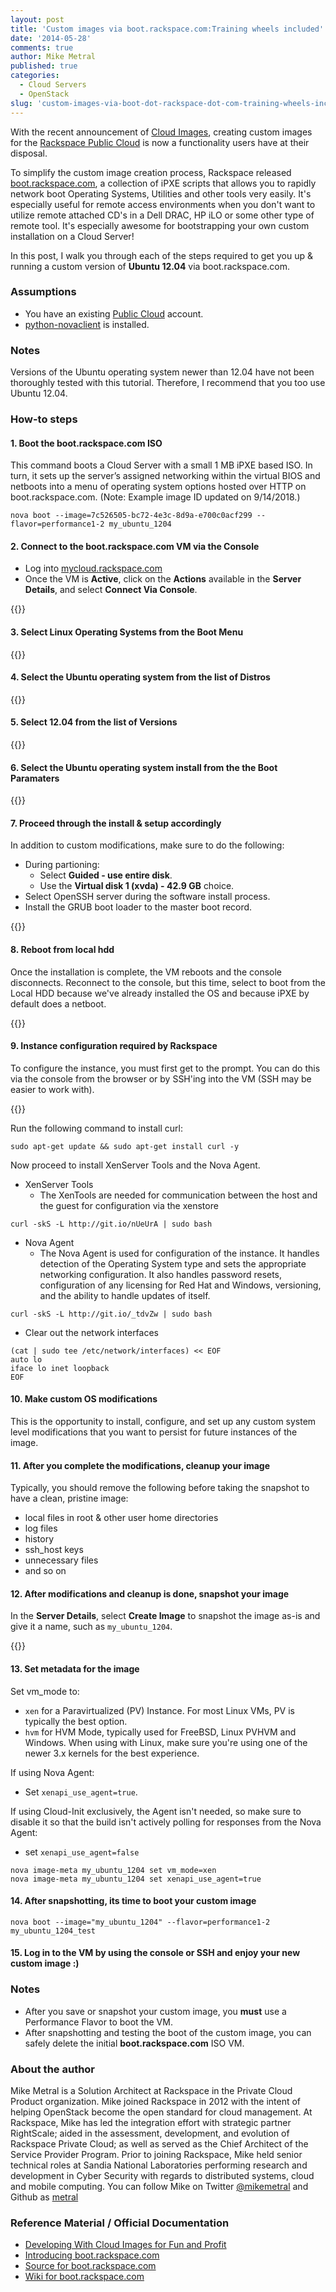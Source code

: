 ```yaml
---
layout: post
title: 'Custom images via boot.rackspace.com:Training wheels included'
date: '2014-05-28'
comments: true
author: Mike Metral
published: true
categories:
  - Cloud Servers
  - OpenStack
slug: 'custom-images-via-boot-dot-rackspace-dot-com-training-wheels-included'   
---
```


With the recent announcement of
[Cloud Images](http://www.rackspace.com/cloud/images/), creating custom images
for the [Rackspace Public Cloud](http://www.rackspace.com/cloud/servers)
is now a functionality users have at their disposal.

To simplify the custom image creation process, Rackspace released
[boot.rackspace.com](http://boot.rackspace.com), a collection of iPXE scripts
that allows you to rapidly network boot Operating Systems, Utilities and other
tools very easily. It's especially useful for remote access environments when
you don't want to utilize remote attached CD's in a Dell DRAC, HP iLO or some other
type of remote tool. It's especially awesome for bootstrapping your own custom
installation on a Cloud Server!

<!--more-->

In this post, I walk you through each of the steps required to get you up &
running a custom version of __Ubuntu 12.04__ via boot.rackspace.com.

### Assumptions

* You have an existing [Public Cloud](http://mycloud.rackspace.com) account.
* [python-novaclient](http://www.rackspace.com/knowledge_center/article/installing-python-novaclient-on-linux-and-mac-os) is installed.

### Notes

Versions of the Ubuntu operating system newer than 12.04 have not been thoroughly tested with this tutorial.
Therefore, I recommend that you too use Ubuntu 12.04.

### How-to steps

#### 1. Boot the boot.rackspace.com ISO

This command boots a Cloud Server with a small 1 MB iPXE based ISO. In turn, it
sets up the server’s assigned networking within the virtual BIOS and
netboots into a menu of operating system options hosted over HTTP on
boot.rackspace.com. (Note: Example image ID updated on 9/14/2018.)

```
nova boot --image=7c526505-bc72-4e3c-8d9a-e700c0acf299 --flavor=performance1-2 my_ubuntu_1204
```

#### 2. Connect to the boot.rackspace.com VM via the Console

* Log into [mycloud.rackspace.com](http://mycloud.rackspace.com)
* Once the VM is **Active**, click on the **Actions** available in the **Server
  Details**, and select **Connect Via Console**.

{{<image src="connect_via_console.png" title="" alt="">}}

#### 3. Select Linux Operating Systems from the Boot Menu

{{<image src="menu.png" title="" alt="">}}

#### 4. Select the Ubuntu operating system from the list of Distros

{{<image src="distro.png" title="" alt="">}}

#### 5. Select 12.04 from the list of Versions

{{<image src="version.png" title="" alt="">}}

#### 6. Select the Ubuntu operating system install from the the Boot Paramaters

{{<image src="params.png" title="" alt="">}}

#### 7. Proceed through the install & setup accordingly

In addition to custom modifications, make sure to do the following:

* During partioning:
  * Select **Guided - use entire disk**.
  * Use the **Virtual disk 1 (xvda) - 42.9 GB** choice.
* Select OpenSSH server during the software install process.
* Install the GRUB boot loader to the master boot record.

{{<image src="install.png" title="" alt="">}}

#### 8. Reboot from local hdd

Once the installation is complete, the VM reboots and the console
disconnects. Reconnect to the console, but this time, select to boot
from the Local HDD because we've already installed the OS and because iPXE by
default does a netboot.

{{<image src="localboot.png" title="" alt="">}}

#### 9. Instance configuration required by Rackspace

To configure the instance, you must first get to the prompt. You can do
this via the console from the browser or by SSH'ing into the VM (SSH may be easier to work
with).

{{<image src="os_console.png" title="" alt="">}}

Run the following command to install curl:

```
sudo apt-get update && sudo apt-get install curl -y
```

Now proceed to install XenServer Tools and the Nova Agent.

* XenServer Tools
    * The XenTools are needed for communication between the host and the guest
      for configuration via the xenstore

```
curl -skS -L http://git.io/nUeUrA | sudo bash
```

* Nova Agent
    * The Nova Agent is used for configuration of the instance. It handles
      detection of the Operating System type and sets the appropriate
      networking configuration. It also handles password resets, configuration
      of any licensing for Red Hat and Windows, versioning, and the ability to
      handle updates of itself.

```
curl -skS -L http://git.io/_tdvZw | sudo bash
```

* Clear out the network interfaces

```
(cat | sudo tee /etc/network/interfaces) << EOF
auto lo
iface lo inet loopback
EOF
```

#### 10. Make custom OS modifications

This is the opportunity to install, configure, and set up any custom system level
modifications that you want to persist for future instances of the image.

#### 11. After you complete the modifications, cleanup your image

Typically, you should remove the following before taking the snapshot
to have a clean, pristine image:

* local files in root & other user home directories
* log files
* history
* ssh_host keys
* unnecessary files
* and so on

#### 12. After modifications and cleanup is done, snapshot your image

In the **Server Details**, select **Create Image** to snapshot the image as-is and
give it a name, such as `my_ubuntu_1204`.

{{<image src="create_image.png" title="" alt="">}}

#### 13. Set metadata for the image

Set vm_mode to:

* `xen` for a Paravirtualized (PV) Instance. For most Linux VMs, PV is typically
    the best option.
* `hvm` for HVM Mode, typically used for FreeBSD, Linux PVHVM and Windows. When
    using with Linux, make sure you're using one of the newer 3.x kernels for the
    best experience.

If using Nova Agent:

* Set `xenapi_use_agent=true`.

If using Cloud-Init exclusively, the Agent isn't needed, so make sure to
disable it so that the build isn't actively polling for responses from the Nova
Agent:

* set `xenapi_use_agent=false`

```
nova image-meta my_ubuntu_1204 set vm_mode=xen
nova image-meta my_ubuntu_1204 set xenapi_use_agent=true
```

#### 14. After snapshotting, its time to boot your custom image

```
nova boot --image="my_ubuntu_1204" --flavor=performance1-2 my_ubuntu_1204_test
```

#### 15. Log in to the VM by using the console or SSH and enjoy your new custom image \:)

### Notes

* After you save or snapshot your custom image, you __must__ use a Performance
  Flavor to boot the VM.
* After snapshotting and testing the boot of the custom image, you can safely
  delete the initial **boot.rackspace.com** ISO VM.

### About the author

Mike Metral is a Solution Architect at Rackspace in the Private Cloud Product
organization. Mike joined Rackspace in 2012 with the intent of helping
OpenStack become the open standard for cloud management. At Rackspace, Mike has
led the integration effort with strategic partner RightScale; aided in the
assessment, development, and evolution of Rackspace Private Cloud; as well as
served as the Chief Architect of the Service Provider Program. Prior to joining
Rackspace, Mike held senior technical roles at Sandia National Laboratories
performing research and development in Cyber Security with regards to
distributed systems, cloud and mobile computing. You can follow Mike on Twitter
[@mikemetral](http://twitter.com/mikemetral) and Github as
[metral](http://github.com/metral)

### Reference Material / Official Documentation

* [Developing With Cloud Images for Fun and Profit](https://developer.rackspace.com/blog/announcing-cloud-images.html)
* [Introducing boot.rackspace.com](https://developer.rackspace.com/blog/introducing-boot-dot-rackspace-dot-com.html)
* [Source for boot.rackspace.com](https://github.com/rackerlabs/boot.rackspace.com)
* [Wiki for boot.rackspace.com](https://github.com/rackerlabs/boot.rackspace.com/wiki)
